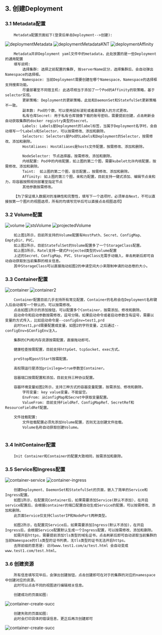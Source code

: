 ## 3. 创建Deployment

### 3.1 Metadata配置

````
    Metadata配置页面如下(登录后单击Deployment-->创建):
````

![deploymentMetadata](https://github.com/dotbalo/ratel-doc/blob/master/images/create-deployment.png)
![deploymentMetadataKNT](https://github.com/dotbalo/ratel-doc/blob/master/images/kernel-nodeselector-taint.png)
![deploymentAffinity](https://github.com/dotbalo/ratel-doc/blob/master/images/deploymentAffinity.png)

````
    Metadata并非Deployment yaml文件中的metadata，此处放置的是一些Deployment的通用配置
    填写说明:
        选择集群: 选择之前配置的集群, 按serverName区分，选择集群后，会自动弹出Namespace的选择框。
        Namespace: 当前Deployment需要创建在哪个Namespace，Namespace的选择框支持搜索功能。
        尽量部署至不同宿主机: 此选项相当于添加了一个Pod的Affinity的软策略，基于selector实现。
        更新策略: Deployment的更新策略，此处和DaemonSet和StatefulSet更新策略不一致。
        副本数: Pod的个数，可以使用鼠标滚轮或者直接键入的方式更改。
        私有仓库Secret: 用于私有仓库镜像下载的账号密码，需要提前创建，点击刷新会自动获取集群的docker registry类型的secret。
        Labels: Labels是Deployment的label标签，当属于Deployment名字时，会自动填写一个Labels和Selector，可以按需修改、添加和删除。
        Selectors: Selectors是Pod的Labels和Deployment的Selector，按需修改、添加和删除。
        HostAliases: HostAliases是hosts文件配置，按需修改、添加和删除。

        NodeSelector: 节点选择器，按需修改、添加和删除。
        内核配置: Pod中的内核配置，如上图的第二个图，需要kubelet允许内核配置，按需修改、添加和删除。
        Taint:  如上图的第二个图，容忍配置，，按需修改、添加和删除。
        Affinity: 如上图的第三个图，亲和力配置，目前支持一键式添加、编辑节点亲和力，将容器按照规则部署至指定节点
        其他参数按需修改。

    【为了保证填入数据对的准确性和完整性，填写下一个选项时，必须单击Next，不可以直接按第一个图片的视图选项，所有的均填写完毕后可以直接点击视图选项】
````

### 3.2 Volume配置

![volume](https://github.com/dotbalo/ratel-doc/blob/master/images/volume.png)
![stsVolume](https://github.com/dotbalo/ratel-doc/blob/master/images/sts-volume.png)
![projectedVolume](https://github.com/dotbalo/ratel-doc/blob/master/images/projected-volume.png)

````
    如上图1所示，目前所支持的Volume配置有HostPath、Secret、ConfigMap、EmptyDir、PVC。
    如上图2所示，目前StatefulSet的Volume配置多了一个StorageClass配置。
    如上图3所示，Ratel支持一键式Projected类型的volume配置
    上述的Secret、ConfigMap、PVC、StorageClass无需手动输入，单击刷新后即可自动自动获取到当前集群的相关信息。
    其中StorageClass可以直接拖动如图2的申请空间大小来限制申请的动态卷的大小。
````

### 3.3 Container配置

![container](https://github.com/dotbalo/ratel-doc/blob/master/images/container.png)
![container2](https://github.com/dotbalo/ratel-doc/blob/master/images/container2.png)

````
    Container配置目前几乎支持所有常见配置，Container的名称会在Deployment名称键入后自动填写一个默认的，可以按需修改。
    点击如图1所示的添加按钮，可以配置多个Container，按需添加、修改和删除。
    启动命令和启动参数按需修改，逗号分隔，如果启动命令或者启动参数含有逗号，需要以变量的方式传入，比如启动命令是--configEnv=test1,prd
    此时test1,prd需要配置成变量，如图2的字符变量，之后通过--configEnv=$ConfigEnv注入。

    集群的CPU和内存资源按需配置，直接拖动即可。

    健康检查按需配置，目前支持httpGet、tcpSocket、exec方式。

    preStop和postStart按需配置。

    高权限运行是添加privilege=true参数至Container。

    容器端口按需配置和添加，目前支持三种协议配置。

    容器环境变量如图2所示，支持三种方式的容器变量配置，按需添加、修改和删除。
        字符变量: key value变量，不能留空。
        EnvFrom: 从ConfigMap和Secret中获取变量配置。
        ValueFrom: 目前支持FieldRef、ConfigMapRef、SecretRef和ResourceFieldRef配置。

    文件挂载配置:
        文件挂载配置必须先添加Volume配置，否则无法创建文件挂载。
        Volume名称自动获取创建Volume。
    
````

### 3.4 InitContainer配置

````
    Init Container和Container的配置大致相同，按需添加和删除。
````

### 3.5 Service和Ingress配置

![container-service](https://github.com/dotbalo/ratel-doc/blob/master/images/container-service.png)
![container-ingress](https://github.com/dotbalo/ratel-doc/blob/master/images/container-ingress.png)

````
    创建Deployment、DaemonSet和StatefulSet的页面，嵌入了简单的Service和Ingress配置。
    如图1所示，在配置完Container后，如果需要添加Service(默认不添加)，在开启service配置后，会根据container的端口配置自动生成Service的配置，可以按需修改、添加和删除。
    此页面Service仅支持ClusterIP和NodePort两种类型。

    如图2所示，在配置完Service后，如果需要添加Ingress(默认不添加)，在开启Ingress后，会根据Service配置默认生成一个Ingress配置，可以按需修改、添加和删除。
    如需开启https，需要提前添加tls类型的域名证书，点击刷新后即可自动读取当前集群的当前Namespace的tls类型的证书列表，无tls类型的证书无法开启https。
    去除前缀的意思是: 访问www.test1.com/a/test.html 会自动变成www.test1.com/test.html。

````

### 3.6 创建资源

````
    所有信息填写完毕后，会弹出创建按钮，点击创建即可在对于的集群的对应的namespace中创建对应的资源。
    此时可以点击不同的视图进行编辑相关信息。
    
    创建成功的页面如图:
````

![container-create-succ](https://github.com/dotbalo/ratel-doc/blob/master/images/deployment-create-succ.png)

````
    创建失败的页面如图:
    此时会打印具体的错误信息，更正后再次创建即可
````

![container-create-succ](https://github.com/dotbalo/ratel-doc/blob/master/images/deployment-create-error.png)
